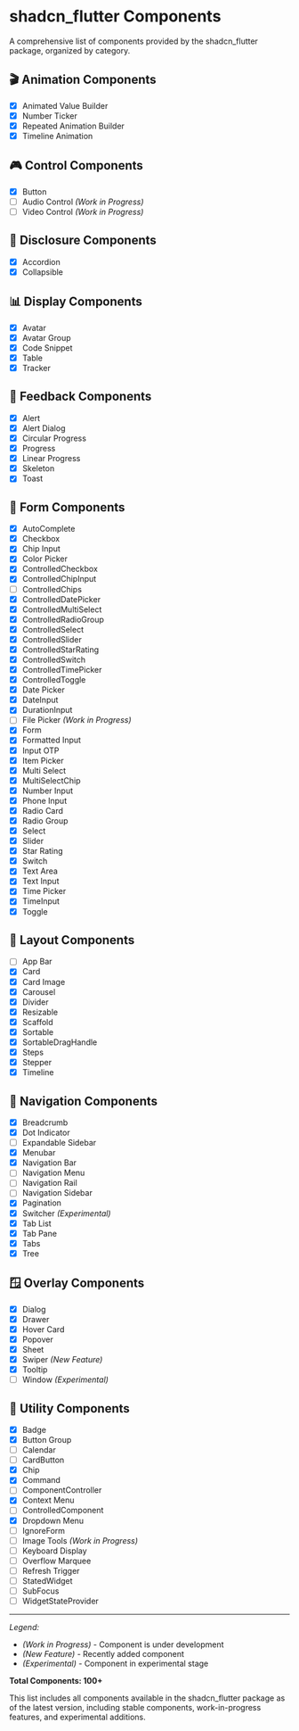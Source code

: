 # shadcn_flutter Components

A comprehensive list of components provided by the shadcn_flutter package, organized by category.

## 🎬 Animation Components

- [x] Animated Value Builder
- [x] Number Ticker
- [x] Repeated Animation Builder
- [x] Timeline Animation

## 🎮 Control Components

- [x] Button
- [ ] Audio Control *(Work in Progress)*
- [ ] Video Control *(Work in Progress)*

## 📂 Disclosure Components

- [x] Accordion
- [x] Collapsible

## 📊 Display Components

- [x] Avatar
- [x] Avatar Group
- [x] Code Snippet
- [x] Table
- [x] Tracker

## 📢 Feedback Components

- [x] Alert
- [x] Alert Dialog
- [x] Circular Progress
- [x] Progress
- [x] Linear Progress
- [x] Skeleton
- [x] Toast

## 📝 Form Components

- [x] AutoComplete
- [x] Checkbox
- [x] Chip Input
- [x] Color Picker
- [x] ControlledCheckbox
- [x] ControlledChipInput
- [ ] ControlledChips
- [x] ControlledDatePicker
- [x] ControlledMultiSelect
- [x] ControlledRadioGroup
- [x] ControlledSelect
- [x] ControlledSlider
- [x] ControlledStarRating
- [x] ControlledSwitch
- [x] ControlledTimePicker
- [x] ControlledToggle
- [x] Date Picker
- [x] DateInput
- [x] DurationInput
- [ ] File Picker *(Work in Progress)*
- [x] Form
- [x] Formatted Input
- [x] Input OTP
- [x] Item Picker
- [x] Multi Select
- [x] MultiSelectChip
- [x] Number Input
- [x] Phone Input
- [x] Radio Card
- [x] Radio Group
- [x] Select
- [x] Slider
- [x] Star Rating
- [x] Switch
- [x] Text Area
- [x] Text Input
- [x] Time Picker
- [x] TimeInput
- [x] Toggle

## 📐 Layout Components

- [ ] App Bar
- [x] Card
- [x] Card Image
- [x] Carousel
- [x] Divider
- [x] Resizable
- [x] Scaffold
- [x] Sortable
- [x] SortableDragHandle
- [x] Steps
- [x] Stepper
- [x] Timeline

## 🧭 Navigation Components

- [x] Breadcrumb
- [x] Dot Indicator
- [ ] Expandable Sidebar
- [x] Menubar
- [x] Navigation Bar
- [ ] Navigation Menu
- [ ] Navigation Rail
- [ ] Navigation Sidebar
- [x] Pagination
- [x] Switcher *(Experimental)*
- [x] Tab List
- [x] Tab Pane
- [x] Tabs
- [x] Tree

## 🪟 Overlay Components

- [x] Dialog
- [x] Drawer
- [x] Hover Card
- [x] Popover
- [x] Sheet
- [x] Swiper *(New Feature)*
- [x] Tooltip
- [ ] Window *(Experimental)*

## 🔧 Utility Components

- [x] Badge
- [x] Button Group
- [ ] Calendar
- [ ] CardButton
- [x] Chip
- [x] Command
- [ ] ComponentController
- [x] Context Menu
- [ ] ControlledComponent
- [x] Dropdown Menu
- [ ] IgnoreForm
- [ ] Image Tools *(Work in Progress)*
- [ ] Keyboard Display
- [ ] Overflow Marquee
- [ ] Refresh Trigger
- [ ] StatedWidget
- [ ] SubFocus
- [ ] WidgetStateProvider

---

*Legend:*
- *(Work in Progress)* - Component is under development
- *(New Feature)* - Recently added component
- *(Experimental)* - Component in experimental stage

**Total Components: 100+**

This list includes all components available in the shadcn_flutter package as of the latest version, including stable components, work-in-progress features, and experimental additions.